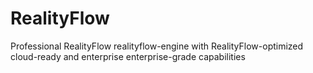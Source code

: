 # RealityFlow
Professional RealityFlow realityflow-engine with RealityFlow-optimized cloud-ready and enterprise enterprise-grade capabilities
